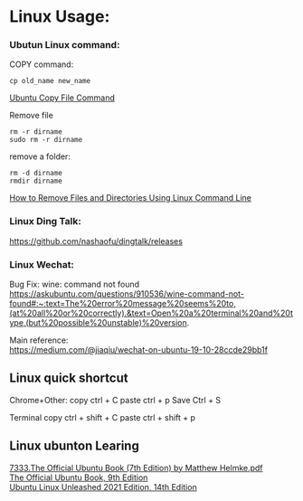 # Linux Usage:

### Ubutun Linux command:
COPY command:
```
cp old_name new_name
```
[Ubuntu Copy File Command](https://www.cyberciti.biz/faq/ubuntu-copy-file-command/)  


Remove file 
```
rm -r dirname
sudo rm -r dirname
```

remove a folder:
```
rm -d dirname
rmdir dirname
```
[How to Remove Files and Directories Using Linux Command Line](https://linuxize.com/post/how-to-remove-files-and-directories-using-linux-command-line/) 


### Linux Ding Talk:
https://github.com/nashaofu/dingtalk/releases

### Linux Wechat:

Bug Fix:
wine: command not found   
https://askubuntu.com/questions/910536/wine-command-not-found#:~:text=The%20error%20message%20seems%20to,(at%20all%20or%20correctly).&text=Open%20a%20terminal%20and%20type,(but%20possible%20unstable)%20version.


Main reference:  
https://medium.com/@jiaqiu/wechat-on-ubuntu-19-10-28ccde29bb1f   

## Linux quick shortcut
Chrome+Other:
copy ctrl + C
paste ctrl + p 
Save Ctrl + S

Terminal
copy ctrl + shift + C
paste ctrl + shift + p 

## Linux ubunton Learing
[7333.The Official Ubuntu Book (7th Edition) by Matthew Helmke.pdf](https://github.com/levunguyen/CGDN-Ebooks/blob/master/Server/7333.The%20Official%20Ubuntu%20Book%20(7th%20Edition)%20by%20Matthew%20Helmke.pdf)  
[The Official Ubuntu Book, 9th Edition](https://learning.oreilly.com/library/view/the-official-ubuntu/9780134512501/)  
[Ubuntu Linux Unleashed 2021 Edition, 14th Edition](https://learning.oreilly.com/library/view/the-official-ubuntu/9780134512501/)  


